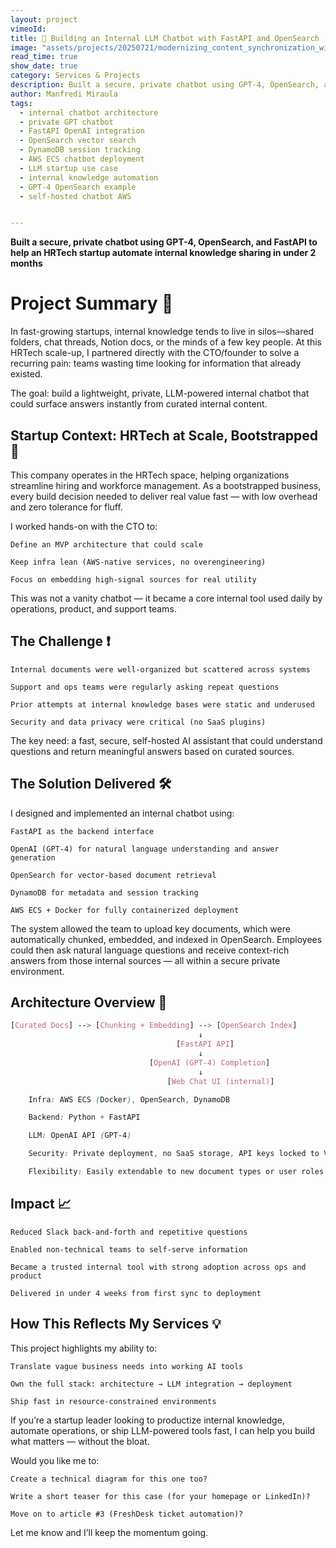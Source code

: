 ```yaml
---
layout: project
vimeoId: 
title: 💬 Building an Internal LLM Chatbot with FastAPI and OpenSearch
image: "assets/projects/20250721/modernizing_content_synchronization_with_azure_pipeline.webp"
read_time: true
show_date: true
category: Services & Projects
description: Built a secure, private chatbot using GPT-4, OpenSearch, and FastAPI to help an HRTech startup automate internal knowledge sharing in under 2 months.
author: Manfredi Miraula
tags:
  - internal chatbot architecture
  - private GPT chatbot
  - FastAPI OpenAI integration
  - OpenSearch vector search
  - DynamoDB session tracking
  - AWS ECS chatbot deployment
  - LLM startup use case
  - internal knowledge automation
  - GPT-4 OpenSearch example
  - self-hosted chatbot AWS


---
```

**Built a secure, private chatbot using GPT-4, OpenSearch, and FastAPI to help an HRTech startup automate internal knowledge sharing in under 2 months**

# Project Summary 🧩 

In fast-growing startups, internal knowledge tends to live in silos—shared folders, chat threads, Notion docs, or the minds of a few key people. At this HRTech scale-up, I partnered directly with the CTO/founder to solve a recurring pain: teams wasting time looking for information that already existed.

The goal: build a lightweight, private, LLM-powered internal chatbot that could surface answers instantly from curated internal content.

## Startup Context: HRTech at Scale, Bootstrapped 🧪 

This company operates in the HRTech space, helping organizations streamline hiring and workforce management. As a bootstrapped business, every build decision needed to deliver real value fast — with low overhead and zero tolerance for fluff.

I worked hands-on with the CTO to:

    Define an MVP architecture that could scale

    Keep infra lean (AWS-native services, no overengineering)

    Focus on embedding high-signal sources for real utility

This was not a vanity chatbot — it became a core internal tool used daily by operations, product, and support teams.

## The Challenge ❗

    Internal documents were well-organized but scattered across systems

    Support and ops teams were regularly asking repeat questions

    Prior attempts at internal knowledge bases were static and underused

    Security and data privacy were critical (no SaaS plugins)

The key need: a fast, secure, self-hosted AI assistant that could understand questions and return meaningful answers based on curated sources.

## The Solution Delivered 🛠 

I designed and implemented an internal chatbot using:

    FastAPI as the backend interface

    OpenAI (GPT-4) for natural language understanding and answer generation

    OpenSearch for vector-based document retrieval

    DynamoDB for metadata and session tracking

    AWS ECS + Docker for fully containerized deployment

The system allowed the team to upload key documents, which were automatically chunked, embedded, and indexed in OpenSearch. Employees could then ask natural language questions and receive context-rich answers from those internal sources — all within a secure private environment.

## Architecture Overview 🧱

```css
[Curated Docs] --> [Chunking + Embedding] --> [OpenSearch Index]
                                          ↓
                                     [FastAPI API]
                                          ↓
                               [OpenAI (GPT-4) Completion]
                                          ↓
                                   [Web Chat UI (internal)]

    Infra: AWS ECS (Docker), OpenSearch, DynamoDB

    Backend: Python + FastAPI

    LLM: OpenAI API (GPT-4)

    Security: Private deployment, no SaaS storage, API keys locked to VPC

    Flexibility: Easily extendable to new document types or user roles
```

## Impact 📈 

    Reduced Slack back-and-forth and repetitive questions

    Enabled non-technical teams to self-serve information

    Became a trusted internal tool with strong adoption across ops and product

    Delivered in under 4 weeks from first sync to deployment

## How This Reflects My Services 💡

This project highlights my ability to:

    Translate vague business needs into working AI tools

    Own the full stack: architecture → LLM integration → deployment

    Ship fast in resource-constrained environments

If you’re a startup leader looking to productize internal knowledge, automate operations, or ship LLM-powered tools fast, I can help you build what matters — without the bloat.

Would you like me to:

    Create a technical diagram for this one too?

    Write a short teaser for this case (for your homepage or LinkedIn)?

    Move on to article #3 (FreshDesk ticket automation)?

Let me know and I’ll keep the momentum going.